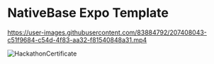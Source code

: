 


# NativeBase Expo Template


https://user-images.githubusercontent.com/83884792/207408043-c51f9684-c54d-4f83-aa32-f81540848a31.mp4



![HackathonCertificate](https://user-images.githubusercontent.com/83884792/207400519-20f2d1b7-db00-4a97-9ec3-e978d2e33a51.png)






